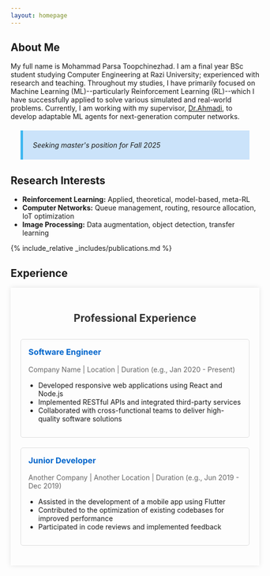 ```yaml
---
layout: homepage
---
```


## About Me

My full name is Mohammad Parsa Toopchinezhad. I am a final year BSc student studying Computer Engineering at Razi University; experienced with research and teaching. Throughout my studies, I have primarily focused on Machine Learning (ML)--particularly Reinforcement Learning (RL)--which I have successfully applied to solve various simulated and real-world problems. Currently, I am working with my supervisor, [Dr.Ahmadi](https://scholar.google.com/citations?user=nLI3EwoAAAAJ&hl=en), to develop adaptable ML agents for next-generation computer networks. 

<div style="background-color:rgba(1, 121, 236, 0.2); border-left:5px solid #3eb7f0; margin:20px; padding:7px 10px 7px 20px; font-style:italic;">

Seeking master's position for Fall 2025

</div>

## Research Interests

- **Reinforcement Learning:** Applied, theoretical, model-based, meta-RL
- **Computer Networks:** Queue management, routing, resource allocation, IoT optimization
- **Image Processing:** Data augmentation, object detection, transfer learning

{% include_relative _includes/publications.md %}

## Experience

<div style="max-width: 800px;margin: auto;background-color: white;padding: 20px;box-shadow: 0 0 10px rgba(0,0,0,0.1); background-color:transparent;">
        <h2 style="color: #333;text-align: center;margin-bottom: 30px; background-color:transparent;">Professional Experience</h2>
        
<!-- Experience Item 1 -->
<div style="
    border: 1px solid #ddd;
    border-radius: 5px;
    padding: 15px;
    margin-bottom: 20px;
    background-color:transparent;
">
    <h3 style="color: #0066cc; margin-top: 0;">
        Software Engineer
    </h3>
    <p style="color: #666; margin-bottom: 15px;">Company Name | Location | Duration (e.g., Jan 2020 - Present)</p>
    <ul style="list-style-type: disc; padding-left: 20px;">
        <li>Developed responsive web applications using React and Node.js</li>
        <li>Implemented RESTful APIs and integrated third-party services</li>
        <li>Collaborated with cross-functional teams to deliver high-quality software solutions</li>
    </ul>
</div>

<!-- Experience Item 2 -->
<div style="
    border: 1px solid #ddd;
    border-radius: 5px;
    padding: 15px;
    margin-bottom: 20px;
    background-color:transparent;
">
    <h3 style="color: #0066cc; margin-top: 0;">
        Junior Developer
    </h3>
    <p style="color: #666; margin-bottom: 15px;">Another Company | Another Location | Duration (e.g., Jun 2019 - Dec 2019)</p>
    <ul style="list-style-type: disc; padding-left: 20px;">
        <li>Assisted in the development of a mobile app using Flutter</li>
        <li>Contributed to the optimization of existing codebases for improved performance</li>
        <li>Participated in code reviews and implemented feedback</li>
    </ul>
</div>

</div>

